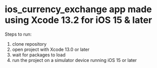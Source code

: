 # ios_currency_exchange app made using Xcode 13.2 for iOS 15 & later

Steps to run: 
1. clone repository
2. open project with Xcode 13.0 or later
3. wait for packages to load
4. run the project on a simulator device running iOS 15 or later
